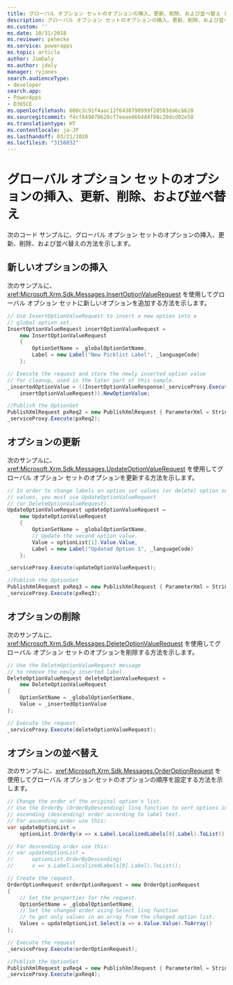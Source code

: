 ```yaml
---
title: グローバル オプション セットのオプションの挿入、更新、削除、および並べ替え (Common Data Service) | Microsoft Docs
description: グローバル オプション セットのオプションの挿入、更新、削除、および並べ替えの方法を示すコード サンプル
ms.custom: ''
ms.date: 10/31/2018
ms.reviewer: pehecke
ms.service: powerapps
ms.topic: article
author: JimDaly
ms.author: jdaly
manager: ryjones
search.audienceType:
- developer
search.app:
- PowerApps
- D365CE
ms.openlocfilehash: 600c3c91f4aac12f6438798999f20583da6cb628
ms.sourcegitcommit: f4cf849070628cf7eeaed6b4d4f08c20dcd02e58
ms.translationtype: HT
ms.contentlocale: ja-JP
ms.lasthandoff: 03/21/2020
ms.locfileid: "3156032"
---
```

# <a name="insert-update-delete-and-order-global-option-set-options"></a>グローバル オプション セットのオプションの挿入、更新、削除、および並べ替え

<!-- 

https://docs.microsoft.com/dynamics365/customer-engagement/developer/org-service/insert-update-delete-order-global-option-set-options 

-->

次のコード サンプルに、グローバル オプション セットのオプションの挿入、更新、削除、および並べ替えの方法を示します。  
  
<a name="BKMK_InsertNewOption"></a>   
## <a name="insert-a-new-option"></a>新しいオプションの挿入  
 次のサンプルに、<xref:Microsoft.Xrm.Sdk.Messages.InsertOptionValueRequest> を使用してグローバル オプション セットに新しいオプションを追加する方法を示します。  
  
```csharp
// Use InsertOptionValueRequest to insert a new option into a 
// global option set.
InsertOptionValueRequest insertOptionValueRequest =
    new InsertOptionValueRequest
    {
        OptionSetName = _globalOptionSetName,
        Label = new Label("New Picklist Label", _languageCode)
    };

// Execute the request and store the newly inserted option value 
// for cleanup, used in the later part of this sample.
_insertedOptionValue = ((InsertOptionValueResponse)_serviceProxy.Execute(
    insertOptionValueRequest)).NewOptionValue;

//Publish the OptionSet
PublishXmlRequest pxReq2 = new PublishXmlRequest { ParameterXml = String.Format("<importexportxml><optionsets><optionset>{0}</optionset></optionsets></importexportxml>", _globalOptionSetName) };
_serviceProxy.Execute(pxReq2);
```


  
<a name="BKMK_UpdateAnOption"></a>   
## <a name="update-an-option"></a>オプションの更新  
 次のサンプルに、<xref:Microsoft.Xrm.Sdk.Messages.UpdateOptionValueRequest> を使用してグローバル オプション セットのオプションを更新する方法を示します。  
  
```csharp
// In order to change labels on option set values (or delete) option set
// values, you must use UpdateOptionValueRequest 
// (or DeleteOptionValueRequest).
UpdateOptionValueRequest updateOptionValueRequest =
    new UpdateOptionValueRequest
    {
        OptionSetName = _globalOptionSetName,
        // Update the second option value.
        Value = optionList[1].Value.Value,
        Label = new Label("Updated Option 1", _languageCode)
    };

_serviceProxy.Execute(updateOptionValueRequest);

//Publish the OptionSet
PublishXmlRequest pxReq3 = new PublishXmlRequest { ParameterXml = String.Format("<importexportxml><optionsets><optionset>{0}</optionset></optionsets></importexportxml>", _globalOptionSetName) };
_serviceProxy.Execute(pxReq3);
```
  
<a name="BKMK_DeleteAnOption"></a>   
## <a name="delete-an-option"></a>オプションの削除  
 次のサンプルに、<xref:Microsoft.Xrm.Sdk.Messages.DeleteOptionValueRequest> を使用してグローバル オプション セットのオプションを削除する方法を示します。  
  
```csharp
// Use the DeleteOptionValueRequest message 
// to remove the newly inserted label.
DeleteOptionValueRequest deleteOptionValueRequest =
    new DeleteOptionValueRequest
{
    OptionSetName = _globalOptionSetName,
    Value = _insertedOptionValue
};

// Execute the request.
_serviceProxy.Execute(deleteOptionValueRequest);
```  
  
<a name="BKMK_OrderOptions"></a>   
## <a name="order-options"></a>オプションの並べ替え  
 次のサンプルに、<xref:Microsoft.Xrm.Sdk.Messages.OrderOptionRequest> を使用してグローバル オプション セットのオプションの順序を設定する方法を示します。  
  
```csharp
// Change the order of the original option's list.
// Use the OrderBy (OrderByDescending) linq function to sort options in  
// ascending (descending) order according to label text.
// For ascending order use this:
var updateOptionList =
    optionList.OrderBy(x => x.Label.LocalizedLabels[0].Label).ToList();

// For descending order use this:
// var updateOptionList =
//      optionList.OrderByDescending(
//      x => x.Label.LocalizedLabels[0].Label).ToList();

// Create the request.
OrderOptionRequest orderOptionRequest = new OrderOptionRequest
{
    // Set the properties for the request.
    OptionSetName = _globalOptionSetName,
    // Set the changed order using Select linq function 
    // to get only values in an array from the changed option list.
    Values = updateOptionList.Select(x => x.Value.Value).ToArray()
};

// Execute the request
_serviceProxy.Execute(orderOptionRequest);

//Publish the OptionSet
PublishXmlRequest pxReq4 = new PublishXmlRequest { ParameterXml = String.Format("<importexportxml><optionsets><optionset>{0}</optionset></optionsets></importexportxml>", _globalOptionSetName) };
_serviceProxy.Execute(pxReq4);
``` 
